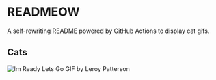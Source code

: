 # READMEOW

A self-rewriting README powered by GitHub Actions to display cat gifs.

## Cats

![Im Ready Lets Go GIF by Leroy Patterson](https://media4.giphy.com/media/CjmvTCZf2U3p09Cn0h/200.gif?cid=9acd02da92t4p95kchodumcc7eebnybno8kjfmsndmno5adl&ep=v1_gifs_search&rid=200.gif&ct=g)
